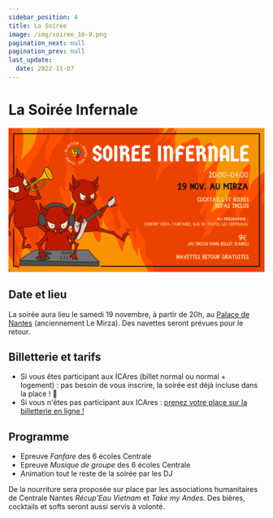 ```yaml
---
sidebar_position: 4
title: La Soirée
image: /img/soiree_16-9.png
pagination_next: null
pagination_prev: null
last_update:
  date: 2022-11-07
---
```


# La Soirée Infernale

![](/img/soiree_16-9.png)

## Date et lieu

La soirée aura lieu le samedi 19 novembre, à partir de 20h, au [Palace de Nantes](https://goo.gl/maps/PKjtoVaEG5AGyMXT8)
(anciennement Le Mirza). Des navettes seront prévues pour le retour.

## Billetterie et tarifs

* Si vous êtes participant aux ICAres (billet normal ou normal + logement) : pas besoin de vous inscrire, la soirée est déjà incluse dans la place ! 🎉
* Si vous n'êtes pas participant aux ICAres : [prenez votre place sur la billetterie en ligne !](https://www.helloasso.com/associations/association-culturelle-de-l-ecole-centrale-de-nantes/evenements/soiree-infernale-icares)

## Programme

* Epreuve *Fanfare* des 6 écoles Centrale
* Epreuve *Musique de groupe* des 6 écoles Centrale
* Animation tout le reste de la soirée par les DJ

De la nourriture sera proposée sur place par les associations humanitaires de
Centrale Nantes *Récup'Eau Vietnam* et *Take my Andes*. Des bières, cocktails
et softs seront aussi servis à volonté.
